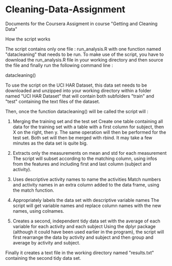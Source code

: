 # Cleaning-Data-Assignment
Documents for the Coursera Assigment in course "Getting and Cleaning Data"

How the script works

The script contains only one file : run_analysis.R with one function named "datacleaning" that needs to be run. 
To make use of the script, you have to download the run_analysis.R file in your working directory and then 
source the file and finally run the following command line :

datacleaning()

To use the script on the  UCI HAR Dataset, this data set needs to be downloaded
and unzipped into your working directory within a folder named "UCI HAR Dataset" that will contain
both subfolders "train" and "test" containing the text files of the dataset.

Then, once the function datacleaning() will be called the script will :
1. Merging the training set and the test set
Create one table containing all data for the training set with a table with a first column for subject, 
then X on the right, then y. The same operation will then be performed for the test set.
Both set will then be merged with rbind. It may take a few minutes as the data set is quite big.

2. Extracts only the measurements on mean and std for each measurement
The script will subset according to the matching column, using infos from the features and including 
first and last column (subject and activity).

3. Uses descriptive activity names to name the activities
Match numbers and activity names in an extra column added to the data frame, using the match function.

4. Appropriately labels the data set with descriptive variable names
The script will get variable names and replace column names with the new names, using colnames.

5. Creates a second, independent tidy data set with the average of each variable for each activity and each subject
Using the dplyr package (although it could have been used earlier in the program), the script will first rearrange 
the data by activity and subject and then group and average by activity and subject. 

Finally it creates a text file in the working directory named "results.txt" containing the second tidy data set.
